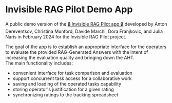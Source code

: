 # Invisible RAG Pilot Demo App

A public demo version of the [🔒 Invisible RAG Pilot app 🔒](https://github.com/sukiboo/invisible-rag) developed by Anton Dereventsov, Christina Munford, Davide Marchi, Dora Franjkovic, and Julia Naris in February 2024 for the Invisible RAG Pilot project.

The goal of the app is to establish an appropriate interface for the operators to evaluate the provided RAG-Generated Answers with the intent of increasing the evaluation quality and bringing down the AHT.  
The main functionality includes:
- convenient interface for task comparison and evaluation
- support concurrent task access for a collaborative work
- saving and loading of the operated tasks capability
- storing operator's justification for a given rating
- synchronizing ratings to the tracking spreadsheet
